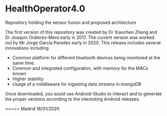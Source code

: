 # HealthOperator4.0
Repository holding the sensor fusion and proposed architecture

The first version of this repository was created by Dr Xiaochen Zheng and Dr Joaquín Ordieres-Meré early in 2017.
The current version was worked out by Mr Jorge Garcia Paredes early in 2020. This release includes several innovations
including 

* Common platform for different bluetooth devices being monitored at the same time.
* Common and integrated configuration, with memory for the MACs known
* Higher stability
* Usage of a middleware for ingesting data streams in mongoDB

Once downloaded, you sould use Android-Studio to interact and to generate the proper versions 
according to the interesting Android releases.

=====
Madrid 16/01/2020
